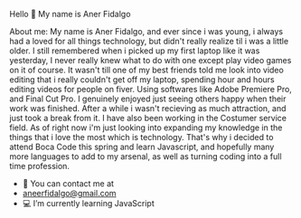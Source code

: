 Hello 👋 My name is Aner Fidalgo


About me: My name is Aner Fidalgo, and ever since i was young, i always had a loved for all things technology, but didn't really realize til i was a little older. I still remembered when i picked up my first laptop like it was yesterday, I never really knew what to do with one except play video games on it of course. It wasn't till one of my best friends told me look into video editing that i really couldn't get off my laptop, spending hour and hours editing videos for people on fiver. Using softwares like Adobe Premiere Pro, and Final Cut Pro. I genuinely enjoyed just seeing others happy when their work was finished. After a while i wasn't recieving as much attraction, and just took a break from it. I have also been working in the Costumer service field. As of right now i'm just looking into expanding my knowledge in the things that i love the most which is technology. That's why i decided to attend Boca Code this spring and learn Javascript, and hopefully many more languages to add to my arsenal, as well as turning coding into a full time profession.

- 📧 You can contact me at
- aneerfidalgo@gmail.com
- 💻 I’m currently learning JavaScript

